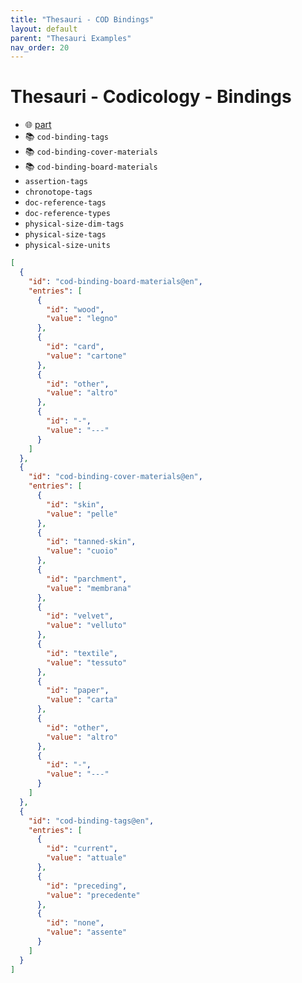 ```yaml
---
title: "Thesauri - COD Bindings"
layout: default
parent: "Thesauri Examples"
nav_order: 20
---
```


# Thesauri - Codicology - Bindings

- 🌐 [part](https://github.com/vedph/cadmus-codicology/blob/master/docs/cod-bindings.md)
- 📚 `cod-binding-tags`
- 📚 `cod-binding-cover-materials`
- 📚 `cod-binding-board-materials`
- `assertion-tags`
- `chronotope-tags`
- `doc-reference-tags`
- `doc-reference-types`
- `physical-size-dim-tags`
- `physical-size-tags`
- `physical-size-units`

```json
[
  {
    "id": "cod-binding-board-materials@en",
    "entries": [
      {
        "id": "wood",
        "value": "legno"
      },
      {
        "id": "card",
        "value": "cartone"
      },
      {
        "id": "other",
        "value": "altro"
      },
      {
        "id": "-",
        "value": "---"
      }
    ]
  },
  {
    "id": "cod-binding-cover-materials@en",
    "entries": [
      {
        "id": "skin",
        "value": "pelle"
      },
      {
        "id": "tanned-skin",
        "value": "cuoio"
      },
      {
        "id": "parchment",
        "value": "membrana"
      },
      {
        "id": "velvet",
        "value": "velluto"
      },
      {
        "id": "textile",
        "value": "tessuto"
      },
      {
        "id": "paper",
        "value": "carta"
      },
      {
        "id": "other",
        "value": "altro"
      },
      {
        "id": "-",
        "value": "---"
      }
    ]
  },
  {
    "id": "cod-binding-tags@en",
    "entries": [
      {
        "id": "current",
        "value": "attuale"
      },
      {
        "id": "preceding",
        "value": "precedente"
      },
      {
        "id": "none",
        "value": "assente"
      }
    ]
  }
]
```
